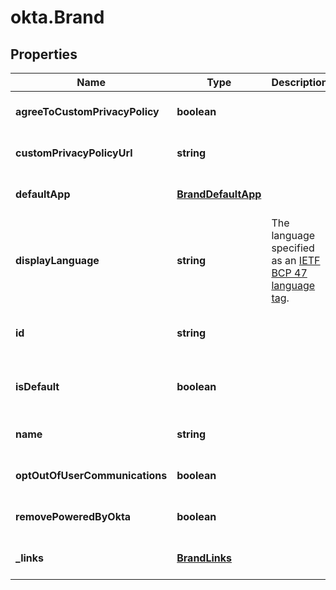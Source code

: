 # okta.Brand

## Properties

Name | Type | Description | Notes
------------ | ------------- | ------------- | -------------
**agreeToCustomPrivacyPolicy** | **boolean** |  | [optional] [default to undefined]
**customPrivacyPolicyUrl** | **string** |  | [optional] [default to undefined]
**defaultApp** | [**BrandDefaultApp**](BrandDefaultApp.md) |  | [optional] [default to undefined]
**displayLanguage** | **string** | The language specified as an [IETF BCP 47 language tag](https://datatracker.ietf.org/doc/html/rfc5646). | [optional] [default to undefined]
**id** | **string** |  | [optional] [readonly] [default to undefined]
**isDefault** | **boolean** |  | [optional] [readonly] [default to undefined]
**name** | **string** |  | [optional] [default to undefined]
**optOutOfUserCommunications** | **boolean** |  | [optional] [default to undefined]
**removePoweredByOkta** | **boolean** |  | [optional] [default to undefined]
**_links** | [**BrandLinks**](BrandLinks.md) |  | [optional] [default to undefined]

